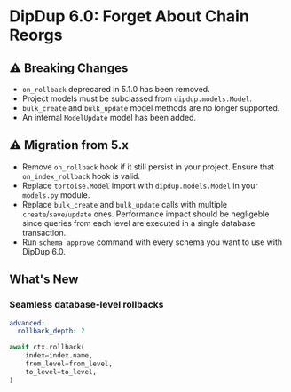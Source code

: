 # DipDup 6.0: Forget About Chain Reorgs

## ⚠ Breaking Changes

* `on_rollback` deprecared in 5.1.0 has been removed.
* Project models must be subclassed from `dipdup.models.Model`.
* `bulk_create` and `bulk_update` model methods are no longer supported.
* An internal `ModelUpdate` model has been added.

## ⚠ Migration from 5.x

* Remove `on_rollback` hook if it still persist in your project. Ensure that `on_index_rollback` hook is valid.
* Replace `tortoise.Model` import with `dipdup.models.Model` in your `models.py` module.
* Replace `bulk_create` and `bulk_update` calls with multiple `create`/`save`/`update` ones. Performance impact should be negligeble since queries from each level are executed in a single database transaction.
* Run `schema approve` command with every schema you want to use with DipDup 6.0.  

## What's New

### Seamless database-level rollbacks

```yaml
advanced:
  rollback_depth: 2
```

```python
await ctx.rollback(
    index=index.name,
    from_level=from_level,
    to_level=to_level,
)
```
